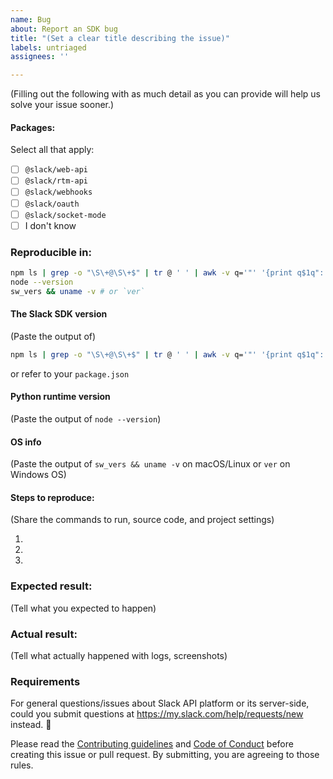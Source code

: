 ```yaml
---
name: Bug
about: Report an SDK bug
title: "(Set a clear title describing the issue)"
labels: untriaged
assignees: ''

---
```


(Filling out the following with as much detail as you can provide will help us solve your issue sooner.)

#### Packages:

Select all that apply:

- [ ] `@slack/web-api`
- [ ] `@slack/rtm-api`
- [ ] `@slack/webhooks`
- [ ] `@slack/oauth`
- [ ] `@slack/socket-mode`
- [ ] I don't know

### Reproducible in:

```bash
npm ls | grep -o "\S\+@\S\+$" | tr @ ' ' | awk -v q='"' '{print q$1q": "q"^"$2q","}' | grep slack
node --version
sw_vers && uname -v # or `ver`
```

#### The Slack SDK version

(Paste the output of)
```bash
npm ls | grep -o "\S\+@\S\+$" | tr @ ' ' | awk -v q='"' '{print q$1q": "q"^"$2q","}' | grep slack
```
or refer to your `package.json`

#### Python runtime version

(Paste the output of `node --version`)

#### OS info

(Paste the output of `sw_vers && uname -v` on macOS/Linux or `ver` on Windows OS)

#### Steps to reproduce:

(Share the commands to run, source code, and project settings)

1.
2.
3.

### Expected result:

(Tell what you expected to happen)

### Actual result:

(Tell what actually happened with logs, screenshots)

### Requirements

For general questions/issues about Slack API platform or its server-side, could you submit questions at https://my.slack.com/help/requests/new instead. :bow:

Please read the [Contributing guidelines](https://github.com/slackapi/node-slack-sdk/blob/main/.github/contributing.md) and [Code of Conduct](https://slackhq.github.io/code-of-conduct) before creating this issue or pull request. By submitting, you are agreeing to those rules.
